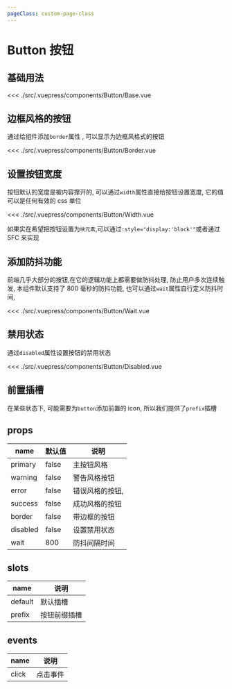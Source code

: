 ```yaml
---
pageClass: custom-page-class
---
```


# Button 按钮

## 基础用法

<Button-Base/>

<<< ./src/.vuepress/components/Button/Base.vue

## 边框风格的按钮

通过给组件添加`border`属性 , 可以显示为边框风格式的按钮

<Button-Border/>

<<< ./src/.vuepress/components/Button/Border.vue

## 设置按钮宽度

按钮默认的宽度是被内容撑开的, 可以通过`width`属性直接给按钮设置宽度, 它的值可以是任何有效的 css 单位

<Button-Width/>

<<< ./src/.vuepress/components/Button/Width.vue

如果实在希望把按钮设置为`块元素`,可以通过`:style="display:'block'"`或者通过 SFC 来实现

## 添加防抖功能

前端几乎大部分的按钮,在它的逻辑功能上都需要做防抖处理, 防止用户多次连续触发, 本组件默认支持了 800 毫秒的防抖功能, 也可以通过`wait`属性自行定义防抖时间,

<Button-Wait/>

<<< ./src/.vuepress/components/Button/Wait.vue

## 禁用状态

通过`disabled`属性设置按钮的禁用状态

<Button-Disabled/>

<<< ./src/.vuepress/components/Button/Disabled.vue

## 前置插槽

在某些状态下, 可能需要为`button`添加前置的 icon, 所以我们提供了`prefix`插槽

## props

| name     | 默认值 | 说明            |
| -------- | ------ | --------------- |
| primary  | false  | 主按钮风格      |
| warning  | false  | 警告风格按钮    |
| error    | false  | 错误风格的按钮, |
| success  | false  | 成功风格的按钮  |
| border   | false  | 带边框的按钮    |
| disabled | false  | 设置禁用状态    |
| wait     | 800    | 防抖间隔时间    |

## slots

| name    | 说明         |
| ------- | ------------ |
| default | 默认插槽     |
| prefix  | 按钮前缀插槽 |

## events

| name  | 说明     |
| ----- | -------- |
| click | 点击事件 |

